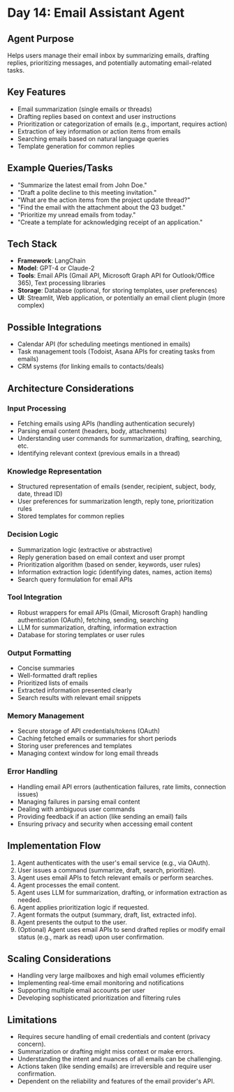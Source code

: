 # Day 14: Email Assistant Agent

## Agent Purpose
Helps users manage their email inbox by summarizing emails, drafting replies, prioritizing messages, and potentially automating email-related tasks.

## Key Features
- Email summarization (single emails or threads)
- Drafting replies based on context and user instructions
- Prioritization or categorization of emails (e.g., important, requires action)
- Extraction of key information or action items from emails
- Searching emails based on natural language queries
- Template generation for common replies

## Example Queries/Tasks
- "Summarize the latest email from John Doe."
- "Draft a polite decline to this meeting invitation."
- "What are the action items from the project update thread?"
- "Find the email with the attachment about the Q3 budget."
- "Prioritize my unread emails from today."
- "Create a template for acknowledging receipt of an application."

## Tech Stack
- **Framework**: LangChain
- **Model**: GPT-4 or Claude-2
- **Tools**: Email APIs (Gmail API, Microsoft Graph API for Outlook/Office 365), Text processing libraries
- **Storage**: Database (optional, for storing templates, user preferences)
- **UI**: Streamlit, Web application, or potentially an email client plugin (more complex)

## Possible Integrations
- Calendar API (for scheduling meetings mentioned in emails)
- Task management tools (Todoist, Asana APIs for creating tasks from emails)
- CRM systems (for linking emails to contacts/deals)

## Architecture Considerations

### Input Processing
- Fetching emails using APIs (handling authentication securely)
- Parsing email content (headers, body, attachments)
- Understanding user commands for summarization, drafting, searching, etc.
- Identifying relevant context (previous emails in a thread)

### Knowledge Representation
- Structured representation of emails (sender, recipient, subject, body, date, thread ID)
- User preferences for summarization length, reply tone, prioritization rules
- Stored templates for common replies

### Decision Logic
- Summarization logic (extractive or abstractive)
- Reply generation based on email context and user prompt
- Prioritization algorithm (based on sender, keywords, user rules)
- Information extraction logic (identifying dates, names, action items)
- Search query formulation for email APIs

### Tool Integration
- Robust wrappers for email APIs (Gmail, Microsoft Graph) handling authentication (OAuth), fetching, sending, searching
- LLM for summarization, drafting, information extraction
- Database for storing templates or user rules

### Output Formatting
- Concise summaries
- Well-formatted draft replies
- Prioritized lists of emails
- Extracted information presented clearly
- Search results with relevant email snippets

### Memory Management
- Secure storage of API credentials/tokens (OAuth)
- Caching fetched emails or summaries for short periods
- Storing user preferences and templates
- Managing context window for long email threads

### Error Handling
- Handling email API errors (authentication failures, rate limits, connection issues)
- Managing failures in parsing email content
- Dealing with ambiguous user commands
- Providing feedback if an action (like sending an email) fails
- Ensuring privacy and security when accessing email content

## Implementation Flow
1. Agent authenticates with the user's email service (e.g., via OAuth).
2. User issues a command (summarize, draft, search, prioritize).
3. Agent uses email APIs to fetch relevant emails or perform searches.
4. Agent processes the email content.
5. Agent uses LLM for summarization, drafting, or information extraction as needed.
6. Agent applies prioritization logic if requested.
7. Agent formats the output (summary, draft, list, extracted info).
8. Agent presents the output to the user.
9. (Optional) Agent uses email APIs to send drafted replies or modify email status (e.g., mark as read) upon user confirmation.

## Scaling Considerations
- Handling very large mailboxes and high email volumes efficiently
- Implementing real-time email monitoring and notifications
- Supporting multiple email accounts per user
- Developing sophisticated prioritization and filtering rules

## Limitations
- Requires secure handling of email credentials and content (privacy concern).
- Summarization or drafting might miss context or make errors.
- Understanding the intent and nuances of all emails can be challenging.
- Actions taken (like sending emails) are irreversible and require user confirmation.
- Dependent on the reliability and features of the email provider's API.
